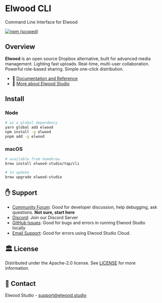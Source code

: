 # Elwood CLI

Command Line Interface for Elwood

[![npm (scoped)](https://img.shields.io/npm/v/@elwood/cli)](https://www.npmjs.com/package/@elwood/cli)

## Overview

**Elwood** is an open source Dropbox alternative, built for advanced media management. Lighting fast uploads. Real-time, multi-user collaboration. Powerful role-based sharing. Simple one-click distribution.

- 📖 [Documentation and Reference](https://elwood.studio/docs/cli)
- 🚀 [More about Elwood Studio](https://github.com/elwood-studio/elwood/blob/main/readme.md)

## Install

### Node

```bash
# as a global dependency
yarn global add elwood
npm install -g elwood
pnpm add -g elwood
```

### macOS

```bash
# available from homebrew
brew install elwood-studio/tap/cli

# to update
brew upgrade elwood-studio
```

## :raised_hand: Support

- [Community Forum](https://github.com/orgs/elwood-studio/discussions): Good for developer discussion, help debugging, ask questions. **Not sure, start here**
- [Discord](https://discord.gg/ZxWKPeABNG): Join our Discord Server
- [GitHub Issues](https://github.com/elwood-studio/elwood/issues): Good for bugs and errors in running Elwood Studio locally
- [Email Support](mailto:support@elwood.studio): Good for errors using Elwood Studio Cloud.

## 🏛️ License

Distributed under the Apache-2.0 license. See [LICENSE](https://github.com/elwood-studio/elwood/blob/main/LICENSE) for more information.

## 📧 Contact

Elwood Studio - [support@elwood.studio](mailto:support@elwood.studio)
